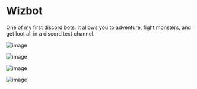 # Wizbot
One of my first discord bots. It allows you to adventure, fight monsters, and get loot all in a discord text channel.

![image](https://user-images.githubusercontent.com/79951334/230180029-255cbe66-2b10-49f2-b6c5-3b40ed6837d9.png)

![image](https://user-images.githubusercontent.com/79951334/230180243-0c90ed90-7ba3-42cc-9eba-b53f0c85f879.png)

![image](https://user-images.githubusercontent.com/79951334/230180473-ec261402-bbfe-4bc7-aace-9dd1427497c7.png)

![image](https://user-images.githubusercontent.com/79951334/230180550-edd503af-0468-4856-8d54-10598db39737.png)

